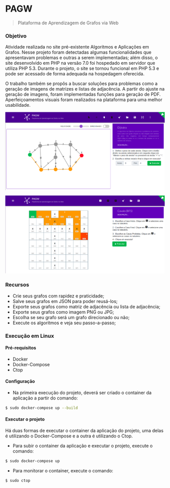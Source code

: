# PAGW

>  Plataforma de Aprendizagem de Grafos via Web

### Objetivo

Atividade realizada no site pré-existente Algoritmos e Aplicações em Grafos. Nesse projeto foram detectadas algumas funcionalidades que apresentavam problemas e outras a serem implementadas; além disso, o site desenvolvido em PHP na versão 7.0 foi hospedado em servidor que utiliza PHP 5.3. Durante o projeto, o site se tornou funcional em PHP 5.3 e pode ser acessado de forma adequada na hospedagem oferecida. 

O trabalho também se propôs a buscar soluções para problemas como a geração de imagens de matrizes e listas de adjacência. A partir do ajuste na geração de imagens, foram implementadas funções para geração de PDF. Aperfeiçoamentos visuais foram realizados na plataforma para uma melhor usabilidade.

![](1.png)

![](2.png)

### Recursos

* Crie seus grafos com rapidez e praticidade;
* Salve seus grafos em JSON para poder reusá-los;
* Exporte seus grafos como matriz de adjacência ou lista de adjacência;
* Exporte seus grafos como imagem PNG ou JPG;
* Escolha se seu grafo será um grafo direcionado ou não;
* Execute os algoritmos e veja seu passo-a-passo;

### Execução em Linux

#### Pré-requisitos
* Docker
* Docker-Compose
* Ctop

#### Configuração

* Na primeira execução do projeto, deverá ser criado o container da aplicação a partir do comando:
```bash 
$ sudo docker-compose up --build
```
#### Executar o projeto

Há duas formas de executar o container da aplicação do projeto, uma delas é utilizando o Docker-Compose e a outra é utilizando o Ctop.

* Para subir o container da aplicação e executar o projeto, execute o comando:

```bash
$ sudo docker-compose up
```
* Para monitorar o container, execute o comando:

```bash 
$ sudo ctop
```

